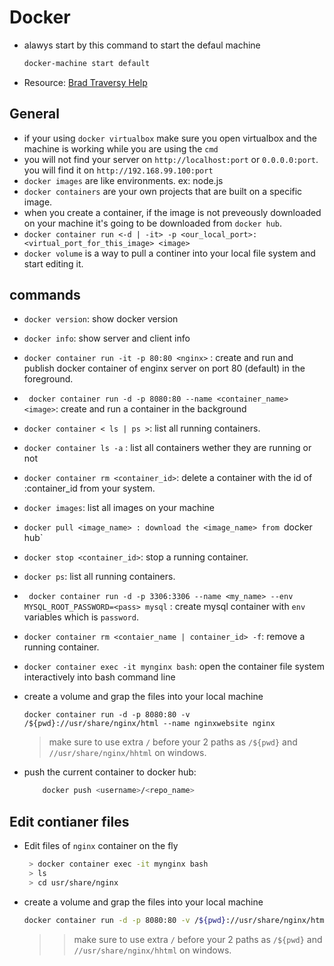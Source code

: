 # Docker
- alawys start by this command to start the defaul machine

   ```bash
   docker-machine start default
   ```
   
- Resource: [Brad Traversy Help](https://gist.github.com/bradtraversy/89fad226dc058a41b596d586022a9bd3)

## General
- if your using `docker virtualbox` make sure you open virtualbox and the machine is working while you are using the `cmd`
- you will not find your server on `http://localhost:port` or `0.0.0.0:port`. you will find it on `http://192.168.99.100:port`
- `docker images` are like environments. ex: node.js 
- `docker containers` are your own projects that are built on a specific image.
- when you create a container, if the image is not preveously downloaded on your machine it's going to be downloaded from `docker hub`.
- `docker container run <-d | -it> -p <our_local_port>:<virtual_port_for_this_image> <image>`
- `docker volume` is a way to pull a continer into your local file system and start editing it.


## commands
- `docker version`: show docker version
- `docker info`: show server and client info
- `docker container run -it -p 80:80 <nginx>` : create and run and publish docker container of enginx server on port 80 (default) in the foreground.
- ` docker container run -d -p 8080:80 --name <container_name> <image>`: create and run a container in the background
- `docker container < ls | ps >`: list all running containers.
- `docker container ls -a` : list all containers wether they are running or not
- `docker container rm <container_id>`: delete a container with the id of :container_id from your system.
- `docker images`: list all images on your machine
- `docker pull <image_name> : download the <image_name> from `docker hub`
- `docker stop <container_id>`: stop a running container.
- `docker ps`: list all running containers.
- ` docker container run -d -p 3306:3306 --name <my_name> --env MYSQL_ROOT_PASSWORD=<pass> mysql` : create mysql container with `env` variables which is `password`.
- `docker container rm <contaier_name | container_id> -f`: remove a running container.
- `docker container exec -it mynginx bash`: open the container file system interactively into bash command line
- create a volume and grap the files into your local machine

   ```docker container run -d -p 8080:80 -v /${pwd}://usr/share/nginx/html --name nginxwebsite nginx```
   > make sure to use extra `/` before your 2 paths as `/${pwd}` and `//usr/share/nginx/hhtml` on windows.

- push the current container to docker hub:

   ```bash
       docker push <username>/<repo_name>
   ```

## Edit contianer files
- Edit files of `nginx` container on the fly

   ```bash
    > docker container exec -it mynginx bash
    > ls
    > cd usr/share/nginx
   ```
- create a volume and grap the files into your local machine

   ```bash
   docker container run -d -p 8080:80 -v /${pwd}://usr/share/nginx/html --name nginxwebsite nginx 
   ```
   >> make sure to use extra `/` before your 2 paths as `/${pwd}` and `//usr/share/nginx/hhtml` on windows. 

